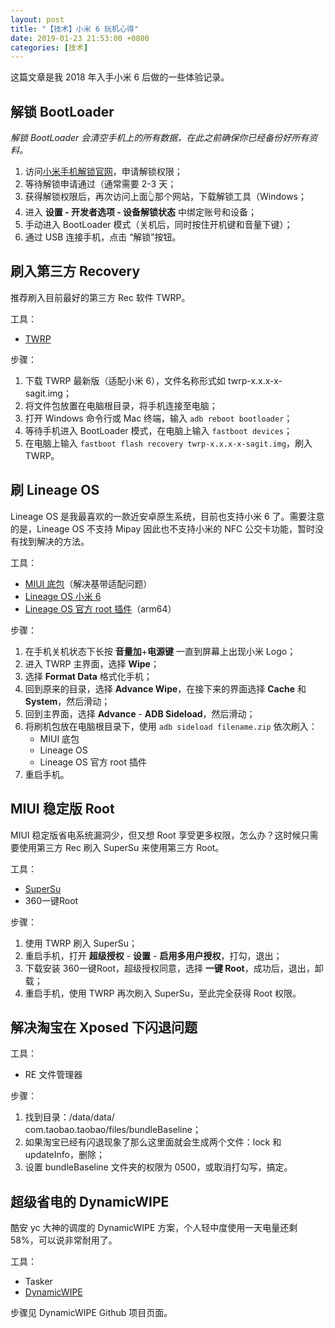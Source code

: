 ```yaml
---
layout: post
title: "【技术】小米 6 玩机心得"
date: 2019-01-23 21:53:00 +0800
categories: [技术]
---
```


这篇文章是我 2018 年入手小米 6 后做的一些体验记录。

## 解锁 BootLoader

*解锁 BootLoader 会清空手机上的所有数据，在此之前确保你已经备份好所有资料。*

1. 访问[小米手机解锁官网](http://www.miui.com/unlock/index.html)，申请解锁权限；
2. 等待解锁申请通过（通常需要 2-3 天；
3. 获得解锁权限后，再次访问上面👆那个网站，下载解锁工具（Windows；
4. 进入 **设置 - 开发者选项 - 设备解锁状态** 中绑定账号和设备；
5. 手动进入 BootLoader 模式（关机后，同时按住开机键和音量下键）；
6. 通过 USB 连接手机，点击 “解锁”按钮。

## 刷入第三方 Recovery

推荐刷入目前最好的第三方 Rec 软件 TWRP。

工具：

* [TWRP](https://dl.twrp.me/sagit/)

步骤：

1. 下载 TWRP 最新版（适配小米 6），文件名称形式如 twrp-x.x.x-x-sagit.img；
2. 将文件包放置在电脑根目录，将手机连接至电脑；
3. 打开 Windows 命令行或 Mac 终端，输入 `adb reboot bootloader`；
4. 等待手机进入 BootLoader 模式，在电脑上输入 `fastboot devices`；
5. 在电脑上输入 `fastboot flash recovery twrp-x.x.x-x-sagit.img`，刷入 TWRP。

## 刷 Lineage OS

Lineage OS 是我最喜欢的一款近安卓原生系统，目前也支持小米 6 了。需要注意的是，Lineage OS 不支持 Mipay 因此也不支持小米的 NFC 公交卡功能，暂时没有找到解决的方法。

工具：

* [MIUI 底包](https://androidfilehost.com/?w=files&flid=200437)（解决基带适配问题）
* [Lineage OS 小米 6](https://download.lineageos.org/sagit)
* [Lineage OS 官方 root 插件](https://download.lineageos.org/extras)（arm64）

步骤：

1. 在手机关机状态下长按 **音量加**+**电源键** 一直到屏幕上出现小米 Logo；
2. 进入 TWRP 主界面，选择 **Wipe**；
3. 选择 **Format Data** 格式化手机；
4. 回到原来的目录，选择 **Advance Wipe**，在接下来的界面选择 **Cache** 和 **System**，然后滑动；
5. 回到主界面，选择 **Advance** - **ADB Sideload**，然后滑动；
6. 将刷机包放在电脑根目录下，使用 `adb sideload filename.zip` 依次刷入：
   * MIUI 底包
   * Lineage OS
   * Lineage OS 官方 root 插件
7. 重启手机。

## MIUI 稳定版 Root

MIUI 稳定版省电系统漏洞少，但又想 Root 享受更多权限，怎么办？这时候只需要使用第三方 Rec 刷入 SuperSu 来使用第三方 Root。

工具：

* [SuperSu](http://www.supersu.com/)
* 360一键Root

步骤：

1. 使用 TWRP 刷入 SuperSu；
2. 重启手机，打开 **超级授权** - **设置** - **启用多用户授权**，打勾，退出；
3. 下载安装 360一键Root，超级授权同意，选择 **一键 Root**，成功后，退出，卸载；
4. 重启手机，使用 TWRP 再次刷入 SuperSu，至此完全获得 Root 权限。

## 解决淘宝在 Xposed 下闪退问题

工具：

* RE 文件管理器

步骤：

1. 找到目录：/data/data/<br>com.taobao.taobao/files/bundleBaseline；
2. 如果淘宝已经有闪退现象了那么这里面就会生成两个文件：lock 和 updateInfo，删除；
3. 设置 bundleBaseline 文件夹的权限为 0500，或取消打勾写，搞定。

## 超级省电的 DynamicWIPE

酷安 yc 大神的调度的 DynamicWIPE 方案，个人轻中度使用一天电量还剩 58%，可以说非常耐用了。

工具：

* Tasker
* [DynamicWIPE](https://github.com/Sherlockwoo/DynamicWIPE)

步骤见 DynamicWIPE Github 项目页面。
